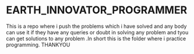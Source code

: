 # EARTH_INNOVATOR_PROGRAMMER
This is a repo where i push the problems which i have solved and any body can use it if they have any queries or doubt in solving any problem and tyou can get solutions to any problem .In short this is the folder where i practice programming. THANKYOU 

